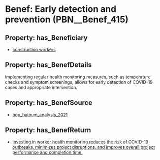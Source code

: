 # Benef: __Early detection and prevention__ (PBN__Benef_415)

## Property: has_Beneficiary

* [construction workers](../Stakeholder/PBN__Stakeholder_197)

## Property: has_BenefDetails

Implementing regular health monitoring measures, such as temperature checks and symptom screenings, allows for early detection of COVID-19 cases and appropriate intervention.

## Property: has_BenefSource

* [bou_hatoum_analysis_2021](../Article/PBN__Article_82)

## Property: has_BenefReturn

* [Investing in worker health monitoring reduces the risk of COVID-19 outbreaks, minimizes project disruptions, and improves overall project performance and completion time.](../BenefReturn/PBN__BenefReturn_445)

